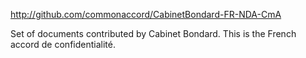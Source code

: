 <a href="http://github.com/commonaccord/CabinetBondard-FR-NDA-CmA">http://github.com/commonaccord/CabinetBondard-FR-NDA-CmA</a>

Set of documents contributed by Cabinet Bondard. This is the French accord de confidentialité.

